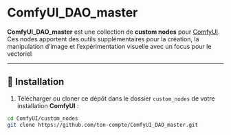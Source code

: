 # ComfyUI_DAO_master

**ComfyUI_DAO_master** est une collection de **custom nodes** pour [ComfyUI](https://github.com/comfyanonymous/ComfyUI).  
Ces nodes apportent des outils supplémentaires pour la création, la manipulation d’image et l’expérimentation visuelle avec un focus pour le vectoriel

---

## 🚀 Installation

1. Télécharger ou cloner ce dépôt dans le dossier `custom_nodes` de votre installation **ComfyUI** :

```bash
cd ComfyUI/custom_nodes
git clone https://github.com/ton-compte/ComfyUI_DAO_master.git
